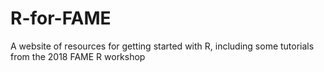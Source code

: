 # R-for-FAME
A website of resources for getting started with R, including some tutorials from the 2018 FAME R workshop 

